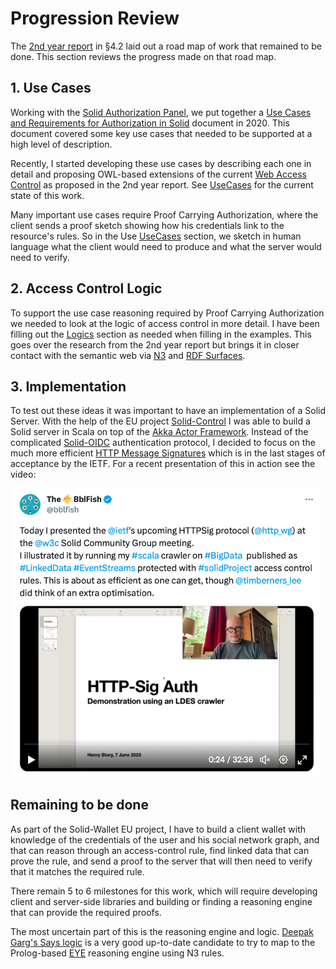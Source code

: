 # Progression Review

The [2nd year report](https://co-operating.systems/2019/04/01/) in §4.2 laid out a road map of work that remained to be done. This section reviews the progress made on that road map. 

## 1. Use Cases

Working with the [Solid Authorization Panel](https://github.com/solid/authorization-panel), we put together a [Use Cases and Requirements for Authorization in Solid](https://solid.github.io/authorization-panel/authorization-ucr/) document in 2020.  This document covered some key use cases that needed to be supported at a high level of description.

Recently, I started developing these use cases by describing each one in detail and proposing OWL-based extensions of the current [Web Access Control](https://solidproject.org/TR/wac) as proposed in the 2nd year report. See [UseCases](UseCases/README.md) for the current state of this work.

Many important use cases require Proof Carrying Authorization, where the client sends a proof sketch showing how his credentials link to the resource's rules.
So in the Use [UseCases](UsesCases/README.md) section, we sketch in human language what the client would need to produce and what the server would need to verify.

## 2. Access Control Logic

To support the use case reasoning required by Proof Carrying Authorization we needed to look at the logic of access control in more detail. I have been filling out the [Logics](Logic/) section as needed when filling in the examples. 
This goes over the research from the 2nd year report but brings it in closer contact with the semantic web via [N3](https://github.com/w3c/N3/) and [RDF Surfaces](https://github.com/w3c-cg/rdfsurfaces/).

## 3. Implementation

To test out these ideas it was important to have an implementation of a Solid Server. With the help of the EU project [Solid-Control](https://github.com/co-operating-systems/solid-control) I was able to build a Solid server in Scala on top of the [Akka Actor Framework](https://akka.io/). Instead of the complicated [Solid-OIDC](https://solidproject.org/TR/oidc) authentication protocol, I decided to focus on the much more efficient [HTTP Message Signatures](https://datatracker.ietf.org/doc/draft-ietf-httpbis-message-signatures/) which is in the last stages of acceptance by the IETF. For a recent presentation of this in action see the video:
 [](https://twitter.com/bblfish/status/1666547828506742788)

[![HttpSig demo for big data 2023-06-08](https://github.com/co-operating-systems/solid-control/blob/main/milestones/W2/Tweet-2023-06-08.png?raw=true)](https://twitter.com/bblfish/status/1666547828506742788)

## Remaining to be done

As part of the Solid-Wallet EU project, I have to build a client wallet with knowledge of the credentials of the user and his social network graph, and that can reason through an access-control rule, find linked data that can prove the rule, and send a proof to the server that will then need to verify that it matches the required rule.  

There remain 5 to 6 milestones for this work, which will require developing client and server-side libraries and building or finding a reasoning engine that can provide the required proofs.

The most uncertain part of this is the reasoning engine and logic. [Deepak Garg's Says logic](Logic/Says.md#deepak-gargs-2009-bl-logic) is a very good up-to-date candidate to try to map to the Prolog-based [EYE](https://eyereasoner.github.io/eye/#eye-reasoning) reasoning engine using N3 rules. 






